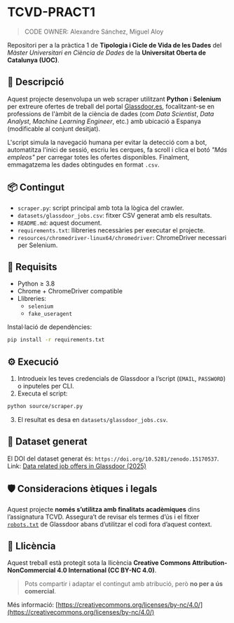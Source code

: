 # TCVD-PRACT1

> CODE OWNER: Alexandre Sánchez, Miguel Aloy

Repositori per a la pràctica 1 de **Tipologia i Cicle de Vida de les Dades** del *Màster Universitari en Ciència de Dades* de la **Universitat Oberta de Catalunya (UOC)**.

## 🧠 Descripció

Aquest projecte desenvolupa un web scraper utilitzant **Python** i **Selenium** per extreure ofertes de treball del portal [Glassdoor.es](https://www.glassdoor.es), focalitzant-se en professions de l'àmbit de la ciència de dades (com *Data Scientist*, *Data Analyst*, *Machine Learning Engineer*, etc.) amb ubicació a Espanya (modificable al conjunt desitjat).

L'script simula la navegació humana per evitar la detecció com a bot, automatitza l'inici de sessió, escriu les cerques, fa scroll i clica el botó *"Más empleos"* per carregar totes les ofertes disponibles. Finalment, emmagatzema les dades obtingudes en format `.csv`.

## 📦 Contingut

- `scraper.py`: script principal amb tota la lògica del crawler.
- `datasets/glassdoor_jobs.csv`: fitxer CSV generat amb els resultats.
- `README.md`: aquest document.
- `requirements.txt`: llibreries necessàries per executar el projecte.
- `resources/chromedriver-linux64/chromedriver`: ChromeDriver necessari per Selenium.

## 🔧 Requisits

- Python ≥ 3.8
- Chrome + ChromeDriver compatible
- Llibreries:
  - `selenium`
  - `fake_useragent`

Instal·lació de dependències:

```bash
pip install -r requirements.txt
```

## ⚙️ Execució

1. Introdueix les teves credencials de Glassdoor a l’script (`EMAIL`, `PASSWORD`) o inputeles per CLI.
2. Executa el script:

```bash
python source/scraper.py
```

3. El resultat es desa en `datasets/glassdoor_jobs.csv`.

## :scroll: Dataset generat

El DOI del dataset generat és: `https://doi.org/10.5281/zenodo.15170537`. Link: [Data related job offers in Glassdoor (2025)](https://doi.org/10.5281/zenodo.15170537)

## 🛡️ Consideracions ètiques i legals

Aquest projecte **només s’utilitza amb finalitats acadèmiques** dins l’assignatura TCVD. Assegura’t de revisar els termes d’ús i el fitxer [`robots.txt`](https://www.glassdoor.es/robots.txt) de Glassdoor abans d’utilitzar el codi fora d’aquest context.

## 📄 Llicència

Aquest treball està protegit sota la llicència **Creative Commons Attribution-NonCommercial 4.0 International (CC BY-NC 4.0)**.

> Pots compartir i adaptar el contingut amb atribució, però **no per a ús comercial**.

Més informació: [https://creativecommons.org/licenses/by-nc/4.0/](https://creativecommons.org/licenses/by-nc/4.0/)
